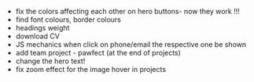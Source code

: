 - fix the colors affecting each other on hero buttons- now they work !!!
- find font colours, border colours
- headings weight
- download CV
- JS mechanics when click on phone/email the respective one be shown
- add team project - pawfect (at the end of projects)
- change the hero text!
- fix zoom effect for the image hover in projects
